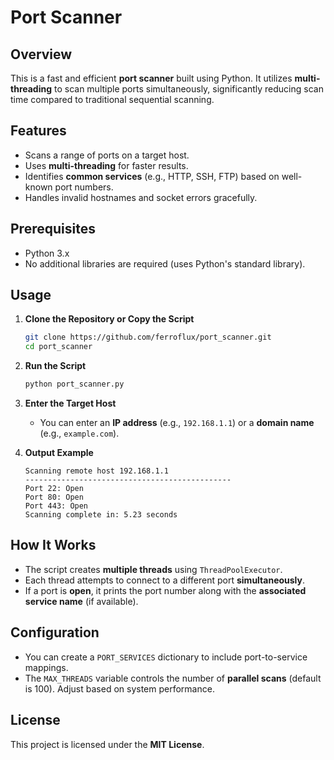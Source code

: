 # Port Scanner

## Overview
This is a fast and efficient **port scanner** built using Python. It utilizes **multi-threading** to scan multiple ports simultaneously, significantly reducing scan time compared to traditional sequential scanning.

## Features
- Scans a range of ports on a target host.
- Uses **multi-threading** for faster results.
- Identifies **common services** (e.g., HTTP, SSH, FTP) based on well-known port numbers.
- Handles invalid hostnames and socket errors gracefully.

## Prerequisites
- Python 3.x
- No additional libraries are required (uses Python's standard library).

## Usage

1. **Clone the Repository or Copy the Script**
   ```sh
   git clone https://github.com/ferroflux/port_scanner.git
   cd port_scanner
   ```

2. **Run the Script**
   ```sh
   python port_scanner.py
   ```

3. **Enter the Target Host**
   - You can enter an **IP address** (e.g., `192.168.1.1`) or a **domain name** (e.g., `example.com`).

4. **Output Example**
   ```
   Scanning remote host 192.168.1.1
   ----------------------------------------------
   Port 22: Open 
   Port 80: Open 
   Port 443: Open 
   Scanning complete in: 5.23 seconds
   ```

## How It Works
- The script creates **multiple threads** using `ThreadPoolExecutor`.
- Each thread attempts to connect to a different port **simultaneously**.
- If a port is **open**, it prints the port number along with the **associated service name** (if available).

## Configuration
- You can create a `PORT_SERVICES` dictionary to include port-to-service mappings.
- The `MAX_THREADS` variable controls the number of **parallel scans** (default is 100). Adjust based on system performance.

## License
This project is licensed under the **MIT License**.
